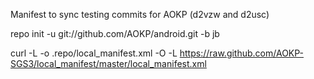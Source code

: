 Manifest to sync testing commits for AOKP (d2vzw and d2usc)

repo init -u git://github.com/AOKP/android.git -b jb

curl -L -o .repo/local_manifest.xml -O -L https://raw.github.com/AOKP-SGS3/local_manifest/master/local_manifest.xml
